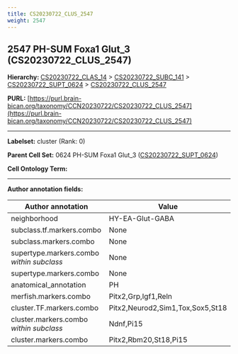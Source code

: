 ```yaml
---
title: CS20230722_CLUS_2547
weight: 2547
---
```

## 2547 PH-SUM Foxa1 Glut_3 (CS20230722_CLUS_2547)
<b>Hierarchy: </b>
[CS20230722_CLAS_14](../CS20230722_CLAS_14) >
[CS20230722_SUBC_141](../CS20230722_SUBC_141) >
[CS20230722_SUPT_0624](../CS20230722_SUPT_0624) >
[CS20230722_CLUS_2547](../CS20230722_CLUS_2547)

**PURL:** [https://purl.brain-bican.org/taxonomy/CCN20230722/CS20230722_CLUS_2547](https://purl.brain-bican.org/taxonomy/CCN20230722/CS20230722_CLUS_2547)

---


**Labelset:** cluster (Rank: 0)

**Parent Cell Set:** 0624 PH-SUM Foxa1 Glut_3 ([CS20230722_SUPT_0624](../CS20230722_SUPT_0624))



**Cell Ontology Term:** 

[MARKER GENES.]: #


---

[TRANSFERRED ANNOTATIONS.]: #


[AUTHOR ANNOTATION FIELDS.]: #


**Author annotation fields:**

| Author annotation | Value |
|-------------------|-------|
|neighborhood|HY-EA-Glut-GABA|
|subclass.tf.markers.combo|None|
|subclass.markers.combo|None|
|supertype.markers.combo _within subclass_|None|
|supertype.markers.combo|None|
|anatomical_annotation|PH|
|merfish.markers.combo|Pitx2,Grp,Igf1,Reln|
|cluster.TF.markers.combo|Pitx2,Neurod2,Sim1,Tox,Sox5,St18|
|cluster.markers.combo _within subclass_|Ndnf,Pi15|
|cluster.markers.combo|Pitx2,Rbm20,St18,Pi15|

